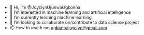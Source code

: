 - 👋 Hi, I’m @JoyclynUjunwaOgbonna
- 👀 I’m interested in machine learning and artificial intelligence
- 🌱 I’m currently learning machine learning
- 💞️ I’m looking to collaborate on/contribute to data science project
- 📫 How to reach me ogbonnajoyclyn@gmail.com

<!---
JoyclynUjunwaOgbonna/JoyclynUjunwaOgbonna is a ✨ special ✨ repository because its `README.md` (this file) appears on your GitHub profile.
You can click the Preview link to take a look at your changes.
--->

